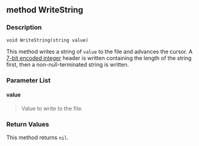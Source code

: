 ## method WriteString ##

### Description ###
	void WriteString(string value)
This method writes a string of `value` to the file and advances the cursor. A [7-bit encoded integer](http://en.wikipedia.org/wiki/Variable-length_quantity) header is written containing the length of the string first, then a non-null-terminated string is written.

### Parameter List ###
#### value ####
>Value to write to the file.

### Return Values ###
This method returns `nil`.